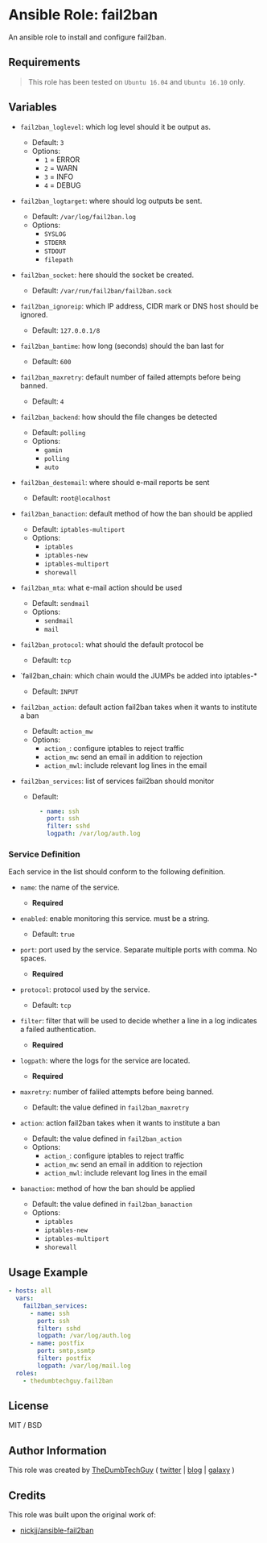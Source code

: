 # Ansible Role: fail2ban

An ansible role to install and configure fail2ban.

## Requirements

> This role has been tested on `Ubuntu 16.04` and `Ubuntu 16.10` only.

## Variables

- `fail2ban_loglevel`: which log level should it be output as.
  - Default: `3`
  - Options:
    - `1` = ERROR
    - `2` = WARN
    - `3` = INFO
    - `4` = DEBUG

- `fail2ban_logtarget`: where should log outputs be sent.
  - Default: `/var/log/fail2ban.log`
  - Options:
    - `SYSLOG`
    - `STDERR`
    - `STDOUT`
    - `filepath`

- `fail2ban_socket`: here should the socket be created.
  - Default: `/var/run/fail2ban/fail2ban.sock`

- `fail2ban_ignoreip`: which IP address, CIDR mark or DNS host should be ignored.
  - Default: `127.0.0.1/8`

- `fail2ban_bantime`: how long (seconds) should the ban last for
  - Default: `600`

- `fail2ban_maxretry`: default number of failed attempts before being banned.
  - Default: `4`

- `fail2ban_backend`: how should the file changes be detected
  - Default: `polling`
  - Options:
    - `gamin`
    - `polling`
    - `auto`

- `fail2ban_destemail`: where should e-mail reports be sent
  - Default: `root@localhost`

- `fail2ban_banaction`: default method of how the ban should be applied
  - Default: `iptables-multiport`
  - Options:
    - `iptables`
    - `iptables-new`
    - `iptables-multiport`
    - `shorewall`

- `fail2ban_mta`: what e-mail action should be used
  - Default: `sendmail`
  - Options:
    - `sendmail`
    - `mail`

- `fail2ban_protocol`: what should the default protocol be
  - Default: `tcp`

- `fail2ban_chain: which chain would the JUMPs be added into iptables-*
  - Default: `INPUT`

- `fail2ban_action`: default action fail2ban takes when it wants to institute a ban
  - Default: `action_mw`
  - Options:
    - `action_`: configure iptables to reject traffic
    - `action_mw`: send an email in addition to rejection
    - `action_mwl`: include relevant log lines in the email

- `fail2ban_services`: list of services fail2ban should monitor
  - Default:
    ```yaml
      - name: ssh
        port: ssh
        filter: sshd
        logpath: /var/log/auth.log
    ```

### Service Definition

Each service in the list should conform to the following definition.

- `name`: the name of the service.
  - **Required**

- `enabled`: enable monitoring this service. must be a string.
  - Default: `true`

- `port`: port used by the service. Separate multiple ports with comma. No spaces.
  - **Required**

- `protocol`: protocol used by the service.
  - Default: `tcp`

- `filter`: filter that will be used to decide whether a line in a log indicates a failed authentication.
  - **Required**

- `logpath`: where the logs for the service are located.
  - **Required**

- `maxretry`: number of faliled attempts before being banned.
  - Default: the value defined in `fail2ban_maxretry`

- `action`: action fail2ban takes when it wants to institute a ban
  - Default: the value defined in `fail2ban_action`
  - Options:
    - `action_`: configure iptables to reject traffic
    - `action_mw`: send an email in addition to rejection
    - `action_mwl`: include relevant log lines in the email

- `banaction`: method of how the ban should be applied
  - Default: the value defined in `fail2ban_banaction`
  - Options:
    - `iptables`
    - `iptables-new`
    - `iptables-multiport`
    - `shorewall`

## Usage Example

```yaml
- hosts: all
  vars:
    fail2ban_services:
      - name: ssh
        port: ssh
        filter: sshd
        logpath: /var/log/auth.log
      - name: postfix
        port: smtp,ssmtp
        filter: postfix
        logpath: /var/log/mail.log
  roles:
    - thedumbtechguy.fail2ban
```


## License

MIT / BSD

## Author Information

This role was created by [TheDumbTechGuy](https://github.com/thedumbtechguy) ( [twitter](https://twitter.com/frostymarvelous) | [blog](https://thedumbtechguy.blogspot.com) | [galaxy](https://galaxy.ansible.com/thedumbtechguy/) )

## Credits

This role was built upon the original work of:

- [nickjj/ansible-fail2ban](https://github.com/nickjj/ansible-fail2ban)

